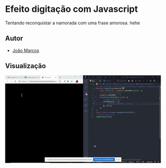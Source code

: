 # Efeito digitação com Javascript

Tentando reconquistar a namorada com uma frase amorosa. hehe

## Autor

* [João Marcos](https://www.linkedin.com/in/jo%C3%A3o-marcos-68a25440/)

## Visualização

![](javascript-tecla.gif)